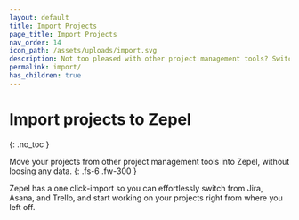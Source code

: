 ```yaml
---
layout: default
title: Import Projects
page_title: Import Projects
nav_order: 14
icon_path: /assets/uploads/import.svg
description: Not too pleased with other project management tools? Switch to Zepel for FREE. Import projects without data loss.
permalink: import/
has_children: true
---
```


# Import projects to Zepel
{: .no_toc }

Move your projects from other project management tools into Zepel, without loosing any data. 
{: .fs-6 .fw-300 }

Zepel has a one click-import so you can effortlessly switch from Jira, Asana, and Trello, and start working on your projects right from where you left off.